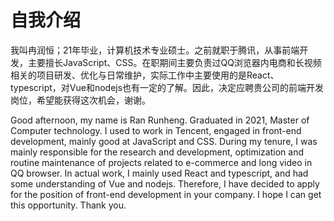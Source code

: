 # 自我介绍

我叫冉润恒；21年毕业，计算机技术专业硕士。之前就职于腾讯，从事前端开发，主要擅长JavaScript、CSS。在职期间主要负责过QQ浏览器内电商和长视频相关的项目研发、优化与日常维护，实际工作中主要使用的是React、typescript，对Vue和nodejs也有一定的了解。因此，决定应聘贵公司的前端开发岗位，希望能获得这次机会，谢谢。

Good afternoon, my name is Ran Runheng. Graduated in 2021, Master of Computer technology. I used to work in Tencent, engaged in front-end development, mainly good at JavaScript and CSS. During my tenure, I was mainly responsible for the research and development, optimization and routine maintenance of projects related to e-commerce and long video in QQ browser. In actual work, I mainly used React and typescript, and had some understanding of Vue and nodejs. Therefore, I have decided to apply for the position of front-end development in your company. I hope I can get this opportunity. Thank you.